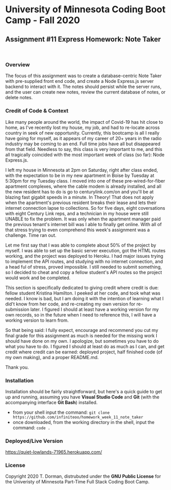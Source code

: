 # University of Minnesota Coding Boot Camp - Fall 2020 
## Assignment #11 Express Homework: Note Taker
<br/>


### Overview

The focus of this assignment was to create a database-centric Note Taker with pre-supplied front end code, and create a Node Express.js server backend to interact with it.  The notes should persist while the server runs, and the user can create new notes, review the current database of notes, or delete notes.

### Credit of Code & Context

Like many people around the world, the impact of Covid-19 has hit close to home, as I've recently lost my house, my job, and had to re-locate across country in seek of new opportunity.  Currently, this bootcamp is all I really have going for myself, as it appears of my career of 20+ years in the radio industry may be coming to an end.  Full time jobs have all but disappeared from that field.  Needless to say, this class is very important to me, and this all tragically coincided with the most important week of class (so far): Node Express.js.  

I left my house in Minnesota at 2pm on Saturday, right after class ended, with the expectation to be in my new apartment in Boise by Tuesday at 5:30pm for my Tuesday class.  I moved into one of these pre-wired-for-fiber apartment complexes, where the cable modem is already installed, and all the new resident has to do is go to centurylink.com/on and you'll be at blazing fast gigabit speeds in a minute.  In Theory!  That does not apply when the apartment's previous resident breaks their lease and lets their internet connection lapse to collections.  So for five days, eight coversations with eight Century Link reps, and a technician in my house were still UNABLE to fix the problem.  It was only when the apartment manager paid the previous tenant's internet bill was I able to finally get online.  With all of that stress trying to even comprehend this week's assignment was a challenge.  Time ran out.

Let me first say that I was able to complete about 50% of the project by myself.  I was able to set up the basic server execution, got the HTML routes working, and the project was deployed to Heroku.  I had major issues trying to implement the API routes, and studying with no internet connection, and a head ful of stress, proved impossible.  I still needed to submit something, so I decided to cheat and copy a fellow student's API routes so the project would work and be completed.

This section is specifically dedicated to giving credit where credit is due: fellow student Kristina Hamilton.  I peeked at her code, and took what was needed.  I know is bad, but I am doing it with the intention of learning what I did't know from her code, and re-creating my own version for re-submission later.  I figured I should at least have a working version for my own records, so in the future when I need to reference this, I will have a working version to learn from.

So that being said: I fully expect, encourage and recommend you cut my final grade for this assignment as much is needed for the missing work I should have done on my own.  I apologize, but sometimes you have to do what you have to do.  I figured I should at least do as much as I can, and get credit where credit can be earned: deployed project, half finished code (of my own making), and a proper README.md.

Thank you.


### Installation

Installation should be fairly straightforward, but here's a quick guide to get up and running, assuming you have **Visual Studio Code** and **Git** (with the accompanying interface **Git Bash**) installed.

* from your shell input the command: `git clone https://github.com/infiniteoo/homework_week_11_note_taker`
* once downloaded, from the working directory in the shell, input the command: `code .`

### Deployed/Live Version

https://quiet-lowlands-71965.herokuapp.com/


### License

Copyright 2020 T. Dorman, distrubuted under the **GNU Public License** for the Univeristy of Minnesota Part-Time Full Stack Coding Boot Camp.














